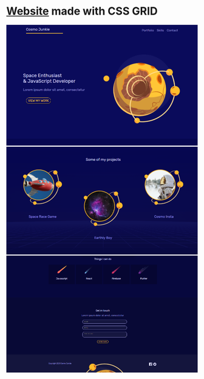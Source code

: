 # [Website](https://css-grid-website-three.vercel.app) made with CSS GRID

![header](/assets/img/header.PNG)
![header](/assets/img/projects.PNG)
![header](/assets/img/skills.PNG)
